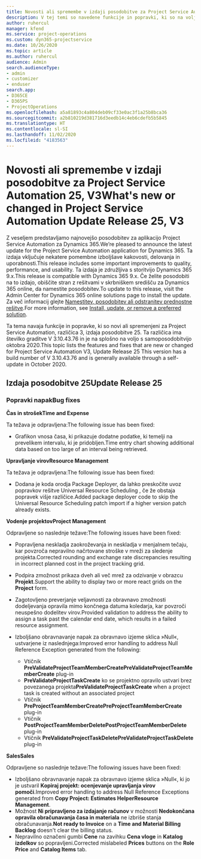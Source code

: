 ```yaml
---
title: Novosti ali spremembe v izdaji posodobitve za Project Service Automation 25, V3
description: V tej temi so navedene funkcije in popravki, ki so na voljo za Project Service Automation V3, izdaja posodobitve 25.
author: ruhercul
manager: kfend
ms.service: project-operations
ms.custom: dyn365-projectservice
ms.date: 10/26/2020
ms.topic: article
ms.author: ruhercul
audience: Admin
search.audienceType:
- admin
- customizer
- enduser
search.app:
- D365CE
- D365PS
- ProjectOperations
ms.openlocfilehash: a5a81893c4a804deb09cf33e0ac3f1a25b8bca36
ms.sourcegitcommit: a2b810219d381716d3eedb14c4eb6cdefb5b5845
ms.translationtype: HT
ms.contentlocale: sl-SI
ms.lasthandoff: 11/02/2020
ms.locfileid: "4183563"
---
```

# <a name="whats-new-or-changed-in-project-service-automation-update-release-25-v3"></a><span data-ttu-id="ae268-103">Novosti ali spremembe v izdaji posodobitve za Project Service Automation 25, V3</span><span class="sxs-lookup"><span data-stu-id="ae268-103">What's new or changed in Project Service Automation Update Release 25, V3</span></span>

<span data-ttu-id="ae268-104">Z veseljem predstavljamo najnovejšo posodobitev za aplikacijo Project Service Automation za Dynamics 365.</span><span class="sxs-lookup"><span data-stu-id="ae268-104">We’re pleased to announce the latest update for the Project Service Automation application for Dynamics 365.</span></span> <span data-ttu-id="ae268-105">Ta izdaja vključuje nekatere pomembne izboljšave kakovosti, delovanja in uporabnosti.</span><span class="sxs-lookup"><span data-stu-id="ae268-105">This release includes some important improvements to quality, performance, and usability.</span></span> <span data-ttu-id="ae268-106">Ta izdaja je združljiva s storitvijo Dynamics 365 9.x.</span><span class="sxs-lookup"><span data-stu-id="ae268-106">This release is compatible with Dynamics 365 9.x.</span></span> <span data-ttu-id="ae268-107">Če želite posodobiti na to izdajo, obiščite stran z rešitvami v skrbniškem središču za Dynamics 365 online, da namestite posodobitev.</span><span class="sxs-lookup"><span data-stu-id="ae268-107">To update to this release, visit the Admin Center for Dynamics 365 online solutions page to install the update.</span></span> <span data-ttu-id="ae268-108">Za več informacij glejte [Namestitev, posodobitev ali odstranitev prednostne rešitve](https://docs.microsoft.com/power-platform/admin/install-remove-preferred-solution).</span><span class="sxs-lookup"><span data-stu-id="ae268-108">For more information, see [Install, update, or remove a preferred solution](https://docs.microsoft.com/power-platform/admin/install-remove-preferred-solution).</span></span>

<span data-ttu-id="ae268-109">Ta tema navaja funkcije in popravke, ki so novi ali spremenjeni za Project Service Automation, različica 3, izdaja posodobitve 25. Ta različica ima številko graditve V 3.10.43.76 in je na splošno na voljo s samoposodobitvijo oktobra 2020.</span><span class="sxs-lookup"><span data-stu-id="ae268-109">This topic lists the features and fixes that are new or changed for Project Service Automation V3, Update Release 25 This version has a build number of V 3.10.43.76 and is generally available through a self-update in October 2020.</span></span>

## <a name="update-release-25"></a><span data-ttu-id="ae268-110">Izdaja posodobitve 25</span><span class="sxs-lookup"><span data-stu-id="ae268-110">Update Release 25</span></span>

### <a name="bug-fixes"></a><span data-ttu-id="ae268-111">Popravki napak</span><span class="sxs-lookup"><span data-stu-id="ae268-111">Bug fixes</span></span>

<span data-ttu-id="ae268-112">**Čas in strošek**</span><span class="sxs-lookup"><span data-stu-id="ae268-112">**Time and Expense**</span></span>

<span data-ttu-id="ae268-113">Ta težava je odpravljena:</span><span class="sxs-lookup"><span data-stu-id="ae268-113">The following issue has been fixed:</span></span>

- <span data-ttu-id="ae268-114">Grafikon vnosa časa, ki prikazuje dodatne podatke, ki temelji na prevelikem intervalu, ki je pridobljen.</span><span class="sxs-lookup"><span data-stu-id="ae268-114">Time entry chart showing additional data based on too large of an interval being retrieved.</span></span>

<span data-ttu-id="ae268-115">**Upravljanje virov**</span><span class="sxs-lookup"><span data-stu-id="ae268-115">**Resource Management**</span></span>

<span data-ttu-id="ae268-116">Ta težava je odpravljena:</span><span class="sxs-lookup"><span data-stu-id="ae268-116">The following issue has been fixed:</span></span>

- <span data-ttu-id="ae268-117">Dodana je koda orodja Package Deployer, da lahko preskočite uvoz popravkov rešitve Universal Resource Scheduling , če že obstaja popravek višje različice.</span><span class="sxs-lookup"><span data-stu-id="ae268-117">Added package deployer code to skip the Universal Resource Scheduling patch import if a higher version patch already exists.</span></span>

<span data-ttu-id="ae268-118">**Vodenje projektov**</span><span class="sxs-lookup"><span data-stu-id="ae268-118">**Project Management**</span></span>

<span data-ttu-id="ae268-119">Odpravljene so naslednje težave:</span><span class="sxs-lookup"><span data-stu-id="ae268-119">The following issues have been fixed:</span></span>

- <span data-ttu-id="ae268-120">Popravljena neskladja zaokroževanja in neskladja v menjalnem tečaju, kar povzroča nepravilno načrtovane stroške v mreži za sledenje projekta.</span><span class="sxs-lookup"><span data-stu-id="ae268-120">Corrected rounding and exchange rate discrepancies resulting in incorrect planned cost in the project tracking grid.</span></span>
- <span data-ttu-id="ae268-121">Podpira zmožnost prikaza dveh ali več mrež za odzivanje v obrazcu **Projekt**.</span><span class="sxs-lookup"><span data-stu-id="ae268-121">Support the ability to display two or more react grids on the **Project** form.</span></span>
- <span data-ttu-id="ae268-122">Zagotovljeno preverjanje veljavnosti za obravnavo zmožnosti dodeljevanja opravila mimo končnega datuma koledarja, kar povzroči neuspešno dodelitev virov.</span><span class="sxs-lookup"><span data-stu-id="ae268-122">Provided validation to address the ability to assign a task past the calendar end date, which results in a failed resource assignment.</span></span>
- <span data-ttu-id="ae268-123">Izboljšano obravnavanje napak za obravnavo izjeme sklica »Null«, ustvarjene iz naslednjega:</span><span class="sxs-lookup"><span data-stu-id="ae268-123">Improved error handling to address Null Reference Exception generated from the following:</span></span>

    - <span data-ttu-id="ae268-124">Vtičnik **PreValidateProjectTeamMemberCreate**</span><span class="sxs-lookup"><span data-stu-id="ae268-124">**PreValidateProjectTeamMemberCreate** plug-in</span></span>
    - <span data-ttu-id="ae268-125">**PreValidateProjectTaskCreate** ko se projektno opravilo ustvari brez povezanega projekta</span><span class="sxs-lookup"><span data-stu-id="ae268-125">**PreValidateProjectTaskCreate** when a project task is created without an associated project</span></span>
    - <span data-ttu-id="ae268-126">Vtičnik **PreProjectTeamMemberCreate**</span><span class="sxs-lookup"><span data-stu-id="ae268-126">**PreProjectTeamMemberCreate** plug-in</span></span>
    - <span data-ttu-id="ae268-127">Vtičnik **PostProjectTeamMemberDelete**</span><span class="sxs-lookup"><span data-stu-id="ae268-127">**PostProjectTeamMemberDelete** plug-in</span></span>
    - <span data-ttu-id="ae268-128">Vtičnik **PreValidateProjectTaskDelete**</span><span class="sxs-lookup"><span data-stu-id="ae268-128">**PreValidateProjectTaskDelete** plug-in</span></span>

<span data-ttu-id="ae268-129">**Sales**</span><span class="sxs-lookup"><span data-stu-id="ae268-129">**Sales**</span></span>

<span data-ttu-id="ae268-130">Odpravljene so naslednje težave:</span><span class="sxs-lookup"><span data-stu-id="ae268-130">The following issues have been fixed:</span></span>

- <span data-ttu-id="ae268-131">Izboljšano obravnavanje napak za obravnavo izjeme sklica »Null«, ki jo je ustvaril **Kopiraj projekt: ocenjevanje upravljanja virov pomoči**.</span><span class="sxs-lookup"><span data-stu-id="ae268-131">Improved error handling to address Null Reference Exceptions generated from **Copy Project: Estimates HelperResource Management**.</span></span>
- <span data-ttu-id="ae268-132">Možnost **Ni pripravljeno za izdajanje računov** v možnosti **Nedokončana opravila obračunavanja časa in materiala** ne izbriše stanja obračunavanja.</span><span class="sxs-lookup"><span data-stu-id="ae268-132">**Not ready to Invoice** on a **Time and Material Billing Backlog** doesn't clear the billing status.</span></span>
- <span data-ttu-id="ae268-133">Nepravilno označeni gumbi **Cene** na zavihku **Cena vloge** in **Katalog izdelkov** so popravljeni.</span><span class="sxs-lookup"><span data-stu-id="ae268-133">Corrected mislabeled **Prices** buttons on the **Role Price** and **Catalog Items** tab.</span></span>
